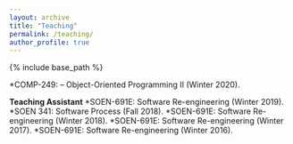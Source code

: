 ```yaml
---
layout: archive
title: "Teaching"
permalink: /teaching/
author_profile: true
---
```


{% include base_path %}



*COMP-249: – Object-Oriented Programming II (Winter 2020).


**Teaching Assistant**
*SOEN-691E: Software Re-engineering (Winter 2019).
*SOEN 341: Software Process (Fall 2018).
*SOEN-691E: Software Re-engineering (Winter 2018).
*SOEN-691E: Software Re-engineering (Winter 2017).
*SOEN-691E: Software Re-engineering (Winter 2016).